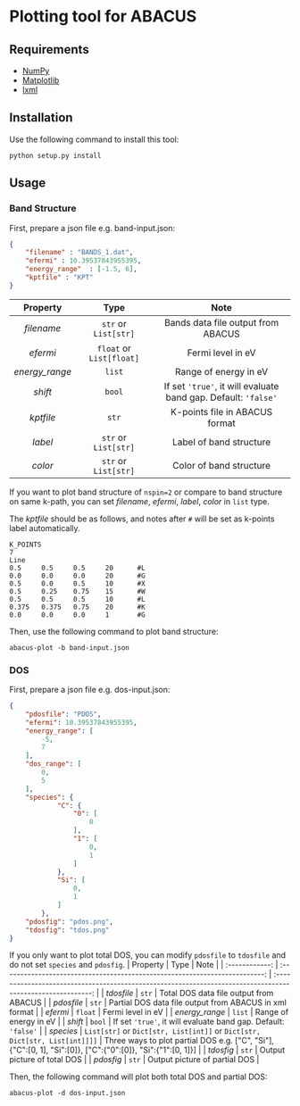 <!--
 * @Date: 2021-08-21 21:58:06
 * @LastEditors: jiyuyang
 * @LastEditTime: 2021-08-26 14:51:04
 * @Mail: jiyuyang@mail.ustc.edu.cn, 1041176461@qq.com
-->

# Plotting tool for ABACUS

## Requirements
- [NumPy](https://numpy.org/)
- [Matplotlib](https://matplotlib.org/)
- [lxml](https://lxml.de/)

## Installation
Use the following command to install this tool:
```shell
python setup.py install
```

## Usage
### Band Structure
First, prepare a json file e.g. band-input.json:
```json
{
	"filename" : "BANDS_1.dat",
	"efermi" : 10.39537843955395,
	"energy_range"	: [-1.5, 6],
	"kptfile" : "KPT"
}
```
|    Property    |           Type           |                              Note                              |
| :------------: | :----------------------: | :------------------------------------------------------------: |
|   *filename*   |   `str` or `List[str]`   |               Bands data file output from ABACUS               |
|    *efermi*    | `float` or `List[float]` |                       Fermi level in eV                        |
| *energy_range* |          `list`          |                     Range of energy in eV                      |
|    *shift*     |          `bool`          | If set `'true'`, it will evaluate band gap. Default: `'false'` |
|   *kptfile*    |          `str`           |                 K-points file in ABACUS format                 |
|    *label*     |   `str` or `List[str]`   |                    Label of band structure                     |
|    *color*     |   `str` or `List[str]`   |                    Color of band structure                     |

If you want to plot band structure of `nspin=2` or compare to band structure on same k-path, you can set *filename*, *efermi*, *label*, *color* in `list` type. 

The *kptfile* should be as follows, and notes after `#` will be set as k-points label automatically.
```shell
K_POINTS
7
Line
0.5     0.5     0.5     20      #L
0.0     0.0     0.0     20      #G
0.5     0.0     0.5     10      #X
0.5     0.25    0.75    15      #W
0.5     0.5     0.5     10      #L
0.375   0.375   0.75    20      #K
0.0     0.0     0.0     1       #G
```
Then, use the following command to plot band structure:
```shell
abacus-plot -b band-input.json
```

### DOS
First, prepare a json file e.g. dos-input.json:
```json
{
	"pdosfile": "PDOS",
	"efermi": 10.39537843955395,
	"energy_range": [
		-5,
		7
	],
	"dos_range": [
		0,
		5
	],
	"species": {
			"C": {
				"0": [
					0
				],
				"1": [
					0,
					1
				]
			},
			"Si": [
				0,
				1
			]
		},
	"pdosfig": "pdos.png",
	"tdosfig": "tdos.png"
}
```
If you only want to plot total DOS, you can modify `pdosfile` to `tdosfile` and do not set `species` and `pdosfig`.
|    Property    |                                    Type                                     |                                                    Note                                                     |
| :------------: | :-------------------------------------------------------------------------: | :---------------------------------------------------------------------------------------------------------: |
|   *tdosfile*   |                                    `str`                                    |                                   Total DOS data file output from ABACUS                                    |
|   *pdosfile*   |                                    `str`                                    |                           Partial DOS data file output from ABACUS in xml format                            |
|    *efermi*    |                                   `float`                                   |                                              Fermi level in eV                                              |
| *energy_range* |                                   `list`                                    |                                            Range of energy in eV                                            |
|    *shift*     |                                   `bool`                                    |                       If set `'true'`, it will evaluate band gap. Default: `'false'`                        |
|   *species*    | `List[str]` or `Dict[str, List[int]]` or `Dict[str, Dict[str, List[int]]]]` | Three ways to plot partial DOS e.g. ["C", "Si"], {"C":[0, 1], "Si":[0]}, ["C":{"0":[0]}, "Si":{"1":[0, 1]}] |
|   *tdosfig*    |                                    `str`                                    |                                         Output picture of total DOS                                         |
|   *pdosfig*    |                                    `str`                                    |                                        Output picture of partial DOS                                        |

Then, the following command will plot both total DOS and partial DOS:
```shell
abacus-plot -d dos-input.json
```
